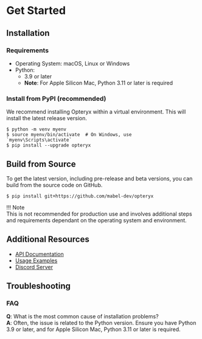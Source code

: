 # Get Started

## Installation

### Requirements

- Operating System: macOS, Linux or Windows
- Python:
    - 3.9 or later
    - **Note**: For Apple Silicon Mac, Python 3.11 or later is required

### Install from PyPI (recommended)

We recommend installing Opteryx within a virtual environment. This will install the latest release version.

~~~console
$ python -m venv myenv
$ source myenv/bin/activate  # On Windows, use `myenv\Scripts\activate`
$ pip install --upgrade opteryx
~~~

## Build from Source

To get the latest version, including pre-release and beta versions, you can build from the source code on GitHub.

~~~console
$ pip install git+https://github.com/mabel-dev/opteryx
~~~

!!! Note  
    This is not recommended for production use and involves additional steps and requirements dependant on the operating system and environment.

## Additional Resources

- [API Documentation](../python-client/)
- [Usage Examples](https://github.com/mabel-dev/opteryx#examples)
- [Discord Server](https://discord.gg/qpv2tr989x)

## Troubleshooting

### FAQ

**Q**: What is the most common cause of installation problems?   
**A**: Often, the issue is related to the Python version. Ensure you have Python 3.9 or later, and for Apple Silicon Mac, Python 3.11 or later is required.